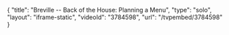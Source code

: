 {
    "title": "Breville -- Back of the House: Planning a Menu",
    "type": "solo",
    "layout": "iframe-static",
    "videoId": "3784598",
    "url": "\/tvpembed\/3784598"
}